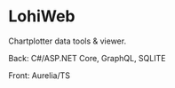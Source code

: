 # LohiWeb

Chartplotter data tools & viewer.

Back: C#/ASP.NET Core, GraphQL, SQLITE

Front: Aurelia/TS
